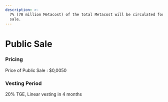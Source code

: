 ```yaml
---
description: >-
  7% (70 million Metacost) of the total Metacost will be circulated for public
  sale.
---
```


# Public Sale

### Pricing

Price of Public Sale : $0,0050

### Vesting Period

20% TGE, Linear vesting in 4 months
